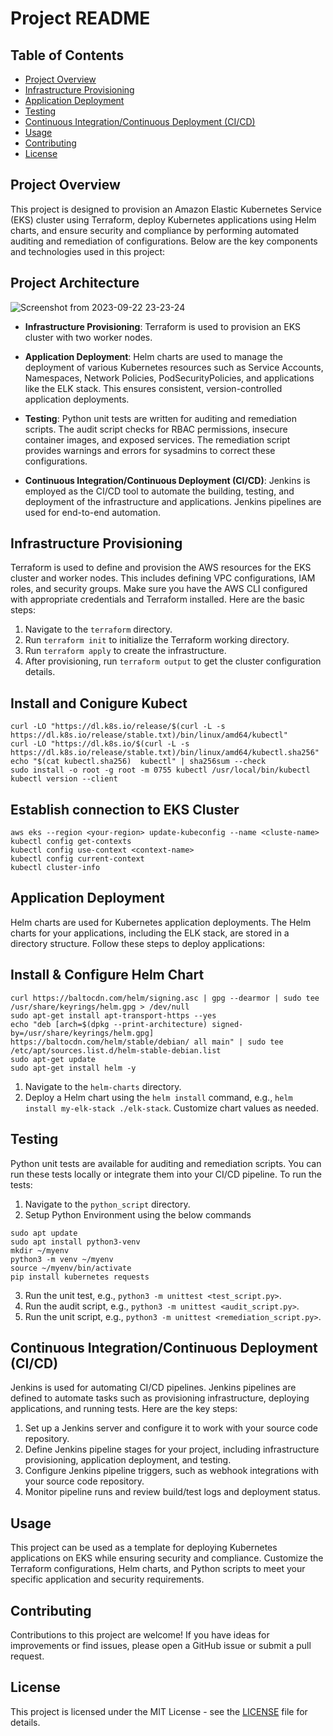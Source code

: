 # Project README

## Table of Contents
- [Project Overview](#project-overview)
- [Infrastructure Provisioning](#infrastructure-provisioning)
- [Application Deployment](#application-deployment)
- [Testing](#testing)
- [Continuous Integration/Continuous Deployment (CI/CD)](#continuous-integrationcontinuous-deployment-cicd)
- [Usage](#usage)
- [Contributing](#contributing)
- [License](#license)

## Project Overview
This project is designed to provision an Amazon Elastic Kubernetes Service (EKS) cluster using Terraform, deploy Kubernetes applications using Helm charts, and ensure security and compliance by performing automated auditing and remediation of configurations. Below are the key components and technologies used in this project:

## Project Architecture

![Screenshot from 2023-09-22 23-23-24](https://github.com/abdulmalik-devs/terraform-k8-helm-python/assets/62616273/ce754258-d609-4fbd-bc4f-656fb2c9848e)

- **Infrastructure Provisioning**: Terraform is used to provision an EKS cluster with two worker nodes.

- **Application Deployment**: Helm charts are used to manage the deployment of various Kubernetes resources such as Service Accounts, Namespaces, Network Policies, PodSecurityPolicies, and applications like the ELK stack. This ensures consistent, version-controlled application deployments.

- **Testing**: Python unit tests are written for auditing and remediation scripts. The audit script checks for RBAC permissions, insecure container images, and exposed services. The remediation script provides warnings and errors for sysadmins to correct these configurations.

- **Continuous Integration/Continuous Deployment (CI/CD)**: Jenkins is employed as the CI/CD tool to automate the building, testing, and deployment of the infrastructure and applications. Jenkins pipelines are used for end-to-end automation.

## Infrastructure Provisioning
Terraform is used to define and provision the AWS resources for the EKS cluster and worker nodes. This includes defining VPC configurations, IAM roles, and security groups. Make sure you have the AWS CLI configured with appropriate credentials and Terraform installed. Here are the basic steps:

1. Navigate to the `terraform` directory.
2. Run `terraform init` to initialize the Terraform working directory.
3. Run `terraform apply` to create the infrastructure.
4. After provisioning, run `terraform output` to get the cluster configuration details.

## Install and Conigure Kubect

```shell
curl -LO "https://dl.k8s.io/release/$(curl -L -s https://dl.k8s.io/release/stable.txt)/bin/linux/amd64/kubectl"
curl -LO "https://dl.k8s.io/$(curl -L -s https://dl.k8s.io/release/stable.txt)/bin/linux/amd64/kubectl.sha256"
echo "$(cat kubectl.sha256)  kubectl" | sha256sum --check
sudo install -o root -g root -m 0755 kubectl /usr/local/bin/kubectl
kubectl version --client
``` 


## Establish connection to EKS Cluster

```shell
aws eks --region <your-region> update-kubeconfig --name <cluste-name>
kubectl config get-contexts
kubectl config use-context <context-name>
kubectl config current-context
kubectl cluster-info
``` 

## Application Deployment
Helm charts are used for Kubernetes application deployments. The Helm charts for your applications, including the ELK stack, are stored in a directory structure. Follow these steps to deploy applications:

## Install & Configure Helm Chart

```shell
curl https://baltocdn.com/helm/signing.asc | gpg --dearmor | sudo tee /usr/share/keyrings/helm.gpg > /dev/null
sudo apt-get install apt-transport-https --yes
echo "deb [arch=$(dpkg --print-architecture) signed-by=/usr/share/keyrings/helm.gpg] https://baltocdn.com/helm/stable/debian/ all main" | sudo tee /etc/apt/sources.list.d/helm-stable-debian.list
sudo apt-get update
sudo apt-get install helm -y
``` 

1. Navigate to the `helm-charts` directory.
2. Deploy a Helm chart using the `helm install` command, e.g., `helm install my-elk-stack ./elk-stack`. Customize chart values as needed.

## Testing
Python unit tests are available for auditing and remediation scripts. You can run these tests locally or integrate them into your CI/CD pipeline. To run the tests:

1. Navigate to the `python_script` directory.
2. Setup Python Environment using the below commands

```shell
sudo apt update
sudo apt install python3-venv
mkdir ~/myenv
python3 -m venv ~/myenv
source ~/myenv/bin/activate
pip install kubernetes requests
``` 


3. Run the unit test, e.g., `python3 -m unittest <test_script.py>`.
4. Run the audit script, e.g., `python3 -m unittest <audit_script.py>`.
5. Run the unit script, e.g., `python3 -m unittest <remediation_script.py>`.

## Continuous Integration/Continuous Deployment (CI/CD)
Jenkins is used for automating CI/CD pipelines. Jenkins pipelines are defined to automate tasks such as provisioning infrastructure, deploying applications, and running tests. Here are the key steps:

1. Set up a Jenkins server and configure it to work with your source code repository.
2. Define Jenkins pipeline stages for your project, including infrastructure provisioning, application deployment, and testing.
3. Configure Jenkins pipeline triggers, such as webhook integrations with your source code repository.
4. Monitor pipeline runs and review build/test logs and deployment status.

## Usage
This project can be used as a template for deploying Kubernetes applications on EKS while ensuring security and compliance. Customize the Terraform configurations, Helm charts, and Python scripts to meet your specific application and security requirements.

## Contributing
Contributions to this project are welcome! If you have ideas for improvements or find issues, please open a GitHub issue or submit a pull request.

## License
This project is licensed under the MIT License - see the [LICENSE](LICENSE) file for details.